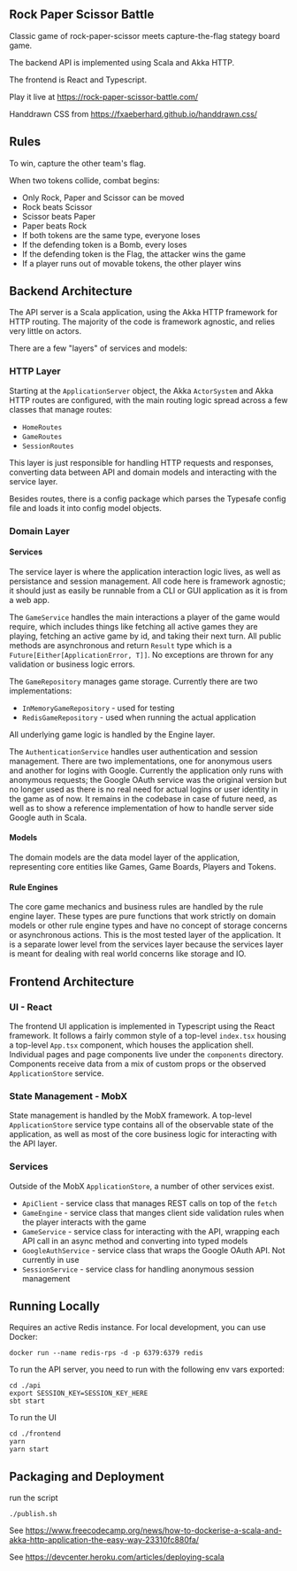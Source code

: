 Rock Paper Scissor Battle
-------------------------

Classic game of rock-paper-scissor meets capture-the-flag stategy board game.

The backend API is implemented using Scala and Akka HTTP.

The frontend is React and Typescript.

Play it live at https://rock-paper-scissor-battle.com/

Handdrawn CSS from https://fxaeberhard.github.io/handdrawn.css/

Rules
-----
To win, capture the other team's flag.

When two tokens collide, combat begins:

- Only Rock, Paper and Scissor can be moved
- Rock beats Scissor
- Scissor beats Paper
- Paper beats Rock
- If both tokens are the same type, everyone loses
- If the defending token is a Bomb, every loses
- If the defending token is the Flag, the attacker wins the game
- If a player runs out of movable tokens, the other player wins

Backend Architecture
--------------------

The API server is a Scala application, using the Akka HTTP framework for HTTP routing.  The majority of the code is framework agnostic, and relies very little on actors.

There are a few "layers" of services and models:

### HTTP Layer

Starting at the `ApplicationServer` object, the Akka `ActorSystem` and Akka HTTP routes are configured, with the main routing logic spread across a few classes that manage routes:

- `HomeRoutes`
- `GameRoutes`
- `SessionRoutes`

This layer is just responsible for handling HTTP requests and responses, converting data between API and domain models and interacting with the service layer.

Besides routes, there is a config package which parses the Typesafe config file and loads it into config model objects.

### Domain Layer

#### Services

The service layer is where the application interaction logic lives, as well as persistance and session management.  All code here is framework agnostic; it should just as easily be runnable from a CLI or GUI application as it is from a web app.

The `GameService` handles the main interactions a player of the game would require, which includes things like fetching all active games they are playing, fetching an active game by id, and taking their next turn.  All public methods are asynchronous and return `Result` type which is a `Future[Either[ApplicationError, T]]`. No exceptions are thrown for any validation or business logic errors.

The `GameRepository` manages game storage.  Currently there are two implementations:
- `InMemoryGameRepository` - used for testing
- `RedisGameRepository` - used when running the actual application

All underlying game logic is handled by the Engine layer.

The `AuthenticationService` handles user authentication and session management. There are two implementations, one for anonymous users and another for logins with Google.  Currently the application only runs with anonymous requests; the Google OAuth service was the original version but no longer used as there is no real need for actual logins or user identity in the game as of now. It remains in the codebase in case of future need, as well as to show a reference implementation of how to handle server side Google auth in Scala.

#### Models

The domain models are the data model layer of the application, representing core entities like Games, Game Boards, Players and Tokens.

#### Rule Engines

The core game mechanics and business rules are handled by the rule engine layer. These types are pure functions that work strictly on domain models or other rule engine types and have no concept of storage concerns or asynchronous actions. This is the most tested layer of the application. It is a separate lower level from the services layer because the services layer is meant for dealing with real world concerns like storage and IO.

Frontend Architecture
---------------------

### UI - React

The frontend UI application is implemented in Typescript using the React framework.  It follows a fairly common style of a top-level `index.tsx` housing a top-level `App.tsx` component, which houses the application shell. Individual pages and page components live under the `components` directory. Components receive data from a mix of custom props or the observed `ApplicationStore` service.

### State Management - MobX

State management is handled by the MobX framework. A top-level `ApplicationStore` service type contains all of the observable state of the application, as well as most of the core business logic for interacting with the API layer.

### Services

Outside of the MobX `ApplicationStore`, a number of other services exist.

- `ApiClient` - service class that manages REST calls on top of the `fetch` 
- `GameEngine` - service class that manges client side validation rules when the player interacts with the game
- `GameService` - service class for interacting with the API, wrapping each API call in an async method and converting into typed models
- `GoogleAuthService` - service class that wraps the Google OAuth API.  Not currently in use
- `SessionService` - service class for handling anonymous session management

Running Locally
---------------
Requires an active Redis instance.  For local development, you can use Docker:

```
docker run --name redis-rps -d -p 6379:6379 redis
```

To run the API server, you need to run with the following env vars exported:
```
cd ./api
export SESSION_KEY=SESSION_KEY_HERE
sbt start
```

To run the UI
```
cd ./frontend
yarn
yarn start
```

Packaging and Deployment
------------------------

run the script
```
./publish.sh
```

See https://www.freecodecamp.org/news/how-to-dockerise-a-scala-and-akka-http-application-the-easy-way-23310fc880fa/

See https://devcenter.heroku.com/articles/deploying-scala
